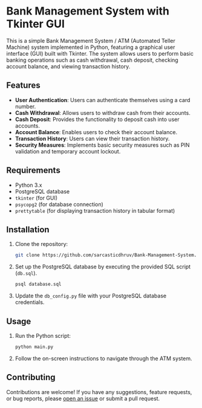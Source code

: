 # Bank Management System with Tkinter GUI

This is a simple Bank Management System / ATM (Automated Teller Machine) system implemented in Python, featuring a graphical user interface (GUI) built with Tkinter. The system allows users to perform basic banking operations such as cash withdrawal, cash deposit, checking account balance, and viewing transaction history.

## Features

- **User Authentication**: Users can authenticate themselves using a card number.
- **Cash Withdrawal**: Allows users to withdraw cash from their accounts.
- **Cash Deposit**: Provides the functionality to deposit cash into user accounts.
- **Account Balance**: Enables users to check their account balance.
- **Transaction History**: Users can view their transaction history.
- **Security Measures**: Implements basic security measures such as PIN validation and temporary account lockout.

## Requirements

- Python 3.x
- PostgreSQL database
- `tkinter` (for GUI)
- `psycopg2` (for database connection)
- `prettytable` (for displaying transaction history in tabular format)

## Installation

1. Clone the repository:

   ```bash
   git clone https://github.com/sarcasticdhruv/Bank-Management-System.git
   ```

2. Set up the PostgreSQL database by executing the provided SQL script (`db.sql`).

    ```bash
    psql database.sql
    ```

3. Update the `db_config.py` file with your PostgreSQL database credentials.

## Usage

1. Run the Python script:

   ```bash
   python main.py
   ```

2. Follow the on-screen instructions to navigate through the ATM system.

## Contributing

Contributions are welcome! If you have any suggestions, feature requests, or bug reports, please [open an issue](https://github.com/sarcasticdhruv/Bank-Management-System/issues) or submit a pull request.
